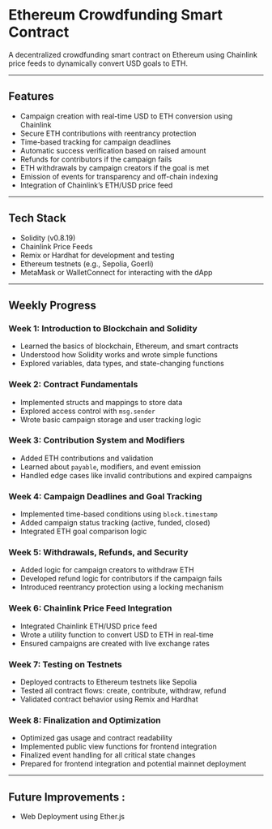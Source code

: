 # Ethereum Crowdfunding Smart Contract

A decentralized crowdfunding smart contract on Ethereum using Chainlink price feeds to dynamically convert USD goals to ETH.

---

## Features

- Campaign creation with real-time USD to ETH conversion using Chainlink
- Secure ETH contributions with reentrancy protection
- Time-based tracking for campaign deadlines
- Automatic success verification based on raised amount
- Refunds for contributors if the campaign fails
- ETH withdrawals by campaign creators if the goal is met
- Emission of events for transparency and off-chain indexing
- Integration of Chainlink’s ETH/USD price feed

---

## Tech Stack

- Solidity (v0.8.19)
- Chainlink Price Feeds
- Remix or Hardhat for development and testing
- Ethereum testnets (e.g., Sepolia, Goerli)
- MetaMask or WalletConnect for interacting with the dApp

---

## Weekly Progress

### Week 1: Introduction to Blockchain and Solidity

- Learned the basics of blockchain, Ethereum, and smart contracts
- Understood how Solidity works and wrote simple functions
- Explored variables, data types, and state-changing functions

### Week 2: Contract Fundamentals

- Implemented structs and mappings to store data
- Explored access control with `msg.sender`
- Wrote basic campaign storage and user tracking logic

### Week 3: Contribution System and Modifiers

- Added ETH contributions and validation
- Learned about `payable`, modifiers, and event emission
- Handled edge cases like invalid contributions and expired campaigns

### Week 4: Campaign Deadlines and Goal Tracking

- Implemented time-based conditions using `block.timestamp`
- Added campaign status tracking (active, funded, closed)
- Integrated ETH goal comparison logic

### Week 5: Withdrawals, Refunds, and Security

- Added logic for campaign creators to withdraw ETH
- Developed refund logic for contributors if the campaign fails
- Introduced reentrancy protection using a locking mechanism

### Week 6: Chainlink Price Feed Integration

- Integrated Chainlink ETH/USD price feed
- Wrote a utility function to convert USD to ETH in real-time
- Ensured campaigns are created with live exchange rates

### Week 7: Testing on Testnets

- Deployed contracts to Ethereum testnets like Sepolia
- Tested all contract flows: create, contribute, withdraw, refund
- Validated contract behavior using Remix and Hardhat

### Week 8: Finalization and Optimization

- Optimized gas usage and contract readability
- Implemented public view functions for frontend integration
- Finalized event handling for all critical state changes
- Prepared for frontend integration and potential mainnet deployment

---

## Future Improvements :
- Web Deployment using Ether.js
